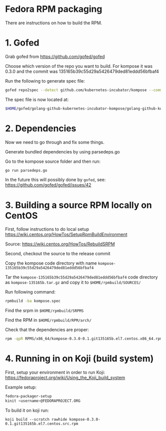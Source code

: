 # Fedora RPM packaging

There are instructions on how to build the RPM.

# 1.  Gofed

Grab gofed from https://github.com/gofed/gofed

Choose which version of the repo you want to build. For kompose it was 0.3.0 and the commit was 135165b39c55d29a5426479ded81eddd56bfbaf4

Run the following to generate spec file:
```sh
gofed repo2spec --detect github.com/kubernetes-incubator/kompose --commit 135165b39c55d29a5426479ded81eddd56bfbaf4 --with-extra --with-build -f
```

The spec file is now located at:
```sh
$HOME/gofed/golang-github-kubernetes-incubator-kompose/golang-github-kubernetes-incubator-kompose.spec
```

# 2. Dependencies

Now we need to go through and fix some things.

Generate bundled dependencies by using parsedeps.go

Go to the kompose source folder and then run:
```sh
go run parsedeps.go
```

In the future this will possibly done by `gofed`, see: https://github.com/gofed/gofed/issues/42


# 3. Building a source RPM locally on CentOS

First, follow instructions to do local setup https://wiki.centos.org/HowTos/SetupRpmBuildEnvironment

Source: https://wiki.centos.org/HowTos/RebuildSRPM

Second, checkout the source to the release commit

Copy the kompose code directory with name `kompose-135165b39c55d29a5426479ded81eddd56bfbaf4`

Tar the `kompose-135165b39c55d29a5426479ded81eddd56bfbaf4` code directory as `kompose-135165b.tar.gz` and copy it to `$HOME/rpmbuild/SOURCES/`

Run following command:
```sh
rpmbuild -ba kompose.spec
```

Find the srpm in `$HOME/rpmbuild/SRPMS`

Find the RPM in `$HOME/rpmbuild/RPM/arch/`

Check that the dependencies are proper:
```sh
rpm -qpR RPMS/x86_64/kompose-0.3.0-0.1.git135165b.el7.centos.x86_64.rpm
```

# 4. Running in on Koji (build system)

First, setup your environment in order to run Koji: https://fedoraproject.org/wiki/Using_the_Koji_build_system

Example setup:
```sh
fedora-packager-setup
kinit <username>@FEDORAPROJECT.ORG
```

To build it on koji run:
```
koji build --scratch rawhide kompose-0.3.0-0.1.git135165b.el7.centos.src.rpm
```
